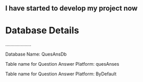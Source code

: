## I have started to develop my project now


# Database Details
....................

Database Name: QuesAnsDb

Table name for Question Answer Platform: quesAnses

Table name for Question Answer Platform: ByDefault

